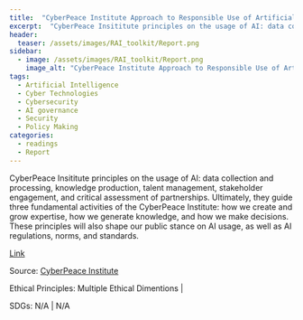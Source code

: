 ```yaml
---
title:  "CyberPeace Institute Approach to Responsible Use of Artificial Intelligence"  
excerpt:  "CyberPeace Insititute principles on the usage of AI: data collection and processing, knowledge production, talent management, stakeholder engagement, and critical assessment of partnerships. Ultimately, they guide three fundamental activiti (...)"  
header:
  teaser: /assets/images/RAI_toolkit/Report.png
sidebar:
  - image: /assets/images/RAI_toolkit/Report.png
    image_alt: "CyberPeace Institute Approach to Responsible Use of Artificial Intelligence"
tags:
  - Artificial Intelligence
  - Cyber Technologies
  - Cybersecurity
  - AI governance
  - Security
  - Policy Making
categories:
  - readings
  - Report
---
```

CyberPeace Insititute principles on the usage of AI: data collection and processing, knowledge production, talent management, stakeholder engagement, and critical assessment of partnerships. Ultimately, they guide three fundamental activities of the CyberPeace Institute: how we create and grow expertise, how we generate knowledge, and how we make decisions. These principles will also shape our public stance on AI usage, as well as AI regulations, norms, and standards.

[Link](https://cyberpeaceinstitute.org/wp-content/uploads/2023/09/AI-CyberPeace-Policy.pdf)

Source: [CyberPeace Institute](https://cyberpeaceinstitute.org)

Ethical Principles: Multiple Ethical Dimentions | 

SDGs: N/A | N/A
